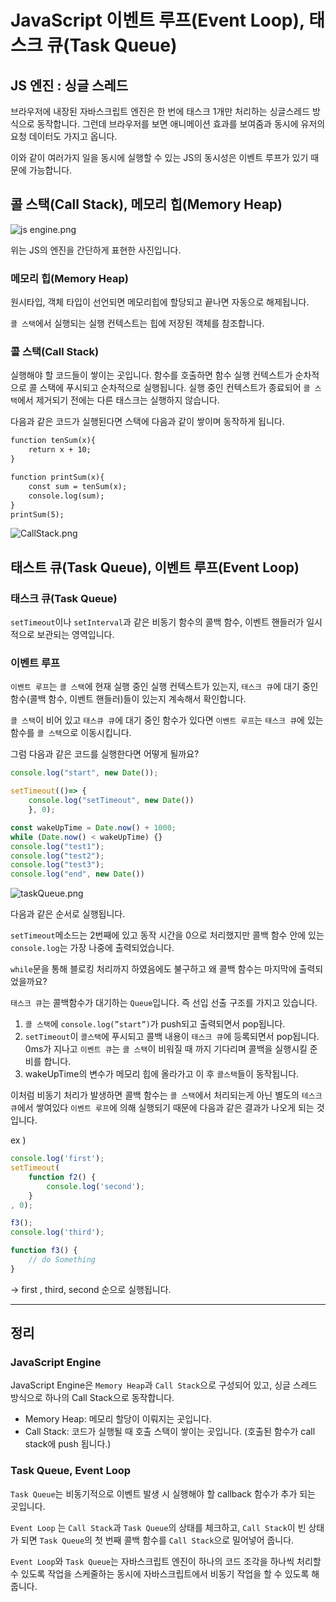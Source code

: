 # JavaScript 이벤트 루프(Event Loop), 태스크 큐(Task Queue)

## JS 엔진 : 싱글 스레드

브라우저에 내장된 자바스크립트 엔진은 한 번에 태스크 1개만 처리하는 싱글스레드 방식으로 동작합니다. 그런데 브라우저를 보면 애니메이션 효과를 보여줌과 동시에 유저의 요청 데이터도 가지고 옵니다.

이와 같이 여러가지 일을 동시에 실행할 수 있는 JS의 동시성은 이벤트 루프가 있기 때문에 가능합니다.

## 콜 스택(Call Stack), 메모리 힙(Memory Heap)

![js engine.png](../../../images/Language/JavaScript/JavaScript%20이벤트%20루프\(Event%20Loop\),%20태스크%20큐\(Tas%209a72d89707f34e0e81428a3e8485010b/js_engine.png)

위는 JS의 엔진을 간단하게 표현한 사진입니다.

### 메모리 힙(Memory Heap)

원시타입, 객체 타입이 선언되면 메모리힙에 할당되고 끝나면 자동으로 해제됩니다.

`콜 스택`에서 실행되는 실행 컨텍스트는 힙에 저장된 객체를 참조합니다.

### 콜 스택(Call Stack)

실행해야 할 코드들이 쌓이는 곳입니다.
함수를 호출하면 함수 실행 컨텍스트가 순차적으로 콜 스택에 푸시되고 순차적으로 실행됩니다.
실행 중인 컨텍스트가 종료되어 `콜 스택`에서 제거되기 전에는 다른 태스크는 실행하지 않습니다.

다음과 같은 코드가 실행된다면 스택에 다음과 같이 쌓이며 동작하게 됩니다.

```html
function tenSum(x){
    return x + 10;
}

function printSum(x){
    const sum = tenSum(x);
    console.log(sum);
}
printSum(5);
```

![CallStack.png](../../../images/Language/JavaScript/JavaScript%20이벤트%20루프\(Event%20Loop\),%20태스크%20큐\(Tas%209a72d89707f34e0e81428a3e8485010b//CallStack.png)

## 태스트 큐(Task Queue), 이벤트 루프(Event Loop)

### 태스크 큐(Task Queue)

`setTimeout`이나 `setInterval`과 같은 비동기 함수의 콜백 함수, 이벤트 핸들러가 일시적으로 보관되는 영역입니다.

### 이벤트 루프

`이벤트 루프`는 `콜 스택`에 현재 실행 중인 실행 컨텍스트가 있는지, `태스크 큐`에 대기 중인 함수(콜백 함수, 이벤트 핸들러)들이 있는지 계속해서 확인합니다.

`콜 스택`이 비어 있고 `태스큐 큐`에 대기 중인 함수가 있다면 `이벤트 루프`는 `태스크 큐`에 있는 함수를 `콜 스택`으로 이동시킵니다.

그럼 다음과 같은 코드를 실행한다면 어떻게 될까요?

```jsx
console.log("start", new Date());

setTimeout(()=> { 
    console.log("setTimeout", new Date())
    }, 0);

const wakeUpTime = Date.now() + 1000;
while (Date.now() < wakeUpTime) {}
console.log("test1");
console.log("test2");
console.log("test3");
console.log("end", new Date())
```

![taskQueue.png](../../../images/Language/JavaScript/JavaScript%20이벤트%20루프\(Event%20Loop\),%20태스크%20큐\(Tas%209a72d89707f34e0e81428a3e8485010b/taskQueue.png)

다음과 같은 순서로 실행됩니다.

`setTimeout`메소드는 2번째에 있고 동작 시간을 0으로 처리했지만 콜백 함수 안에 있는 `console.log`는 가장 나중에 출력되었습니다.

`while`문을 통해 블로킹 처리까지 하였음에도 불구하고 왜 콜백 함수는 마지막에 출력되었을까요?

`태스크 큐`는 콜백함수가 대기하는 `Queue`입니다. 즉 선입 선출 구조를 가지고 있습니다.

1. `콜 스택`에 `console.log(”start”)`가 push되고 출력되면서 pop됩니다.
2. `setTimeout`이 `콜스택`에 푸시되고 콜백 내용이 `태스크 큐`에 등록되면서 pop됩니다.
0ms가 지나고 `이벤트 큐`는 `콜 스택`이 비워질 때 까지 기다리며 콜백을 실행시킬 준비를 합니다.
3. wakeUpTime의 변수가 메모리 힙에 올라가고 이 후 `콜스택`들이 동작됩니다.

이처럼 비동기 처리가 발생하면 콜백 함수는 `콜 스택`에서 처리되는게 아닌 별도의 `테스크 큐`에서 쌓여있다 `이벤트 루프`에 의해 실행되기 때문에 다음과 같은 결과가 나오게 되는 것입니다.

ex ) 

```JavaScript
console.log('first');
setTimeout(
    function f2() {
        console.log('second');
    }
, 0);

f3();
console.log('third');

function f3() {
    // do Something
}
```

→ first , third, second 순으로 실행됩니다.

---

## 정리

### JavaScript Engine

JavaScript Engine은 `Memory Heap`과 `Call Stack`으로 구성되어 있고, 싱글 스레드 방식으로 하나의 Call Stack으로 동작합니다.

- Memory Heap: 메모리 할당이 이뤄지는 곳입니다.
- Call Stack: 코드가 실행될 때 호출 스택이 쌓이는 곳입니다. (호출된 함수가 call stack에 push 됩니다.)

### Task Queue, Event Loop

`Task Queue`는 비동기적으로 이벤트 발생 시 실행해야 할 callback 함수가 추가 되는 곳입니다.

`Event Loop` 는 `Call Stack`과 `Task Queue`의 상태를 체크하고, `Call Stack`이 빈 상태가 되면 `Task Queue`의 첫 번째 콜백 함수를 `Call Stack`으로 밀어넣어 줍니다.

`Event Loop`와 `Task Queue`는 자바스크립트 엔진이 하나의 코드 조각을 하나씩 처리할 수 있도록 작업을 스케줄하는 동시에 자바스크립트에서 비동기 작업을 할 수 있도록 해줍니다.
